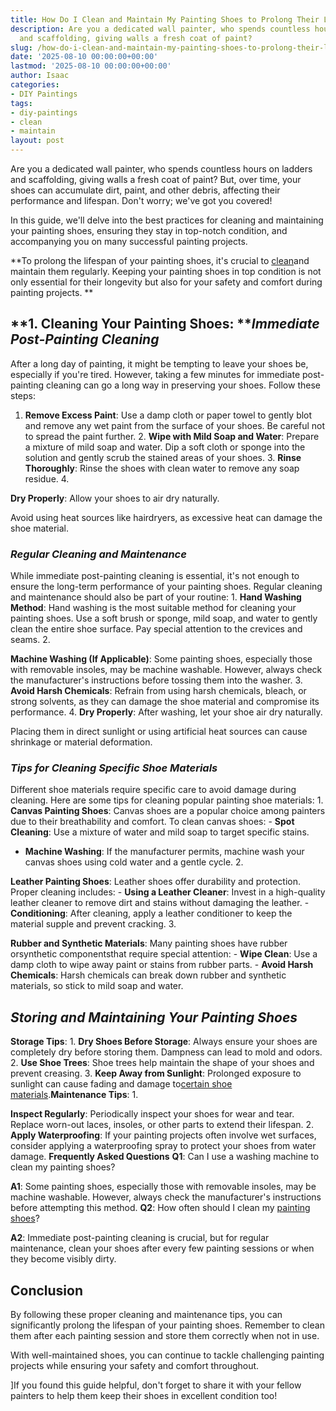 ```yaml
---
title: How Do I Clean and Maintain My Painting Shoes to Prolong Their Lifespan
description: Are you a dedicated wall painter, who spends countless hours on ladders
  and scaffolding, giving walls a fresh coat of paint?
slug: /how-do-i-clean-and-maintain-my-painting-shoes-to-prolong-their-lifespan/
date: '2025-08-10 00:00:00+00:00'
lastmod: '2025-08-10 00:00:00+00:00'
author: Isaac
categories:
- DIY Paintings
tags:
- diy-paintings
- clean
- maintain
layout: post
---
```

Are you a dedicated wall painter, who spends countless hours on ladders and scaffolding, giving walls a fresh coat of paint? But, over time, your shoes can accumulate dirt, paint, and other debris, affecting their performance and lifespan. Don't worry; we've got you covered!

In this guide, we'll delve into the best practices for cleaning and maintaining your painting shoes, ensuring they stay in top-notch condition, and accompanying you on many successful painting projects.

**To prolong the lifespan of your painting shoes, it's crucial to [clean](https://pestpolicy.com/what-solvent-to-use-to-clean-hvlp-spray-guns/)and maintain them regularly. Keeping your painting shoes in top condition is not only essential for their longevity but also for your safety and comfort during painting projects. **

##  **1. Cleaning Your Painting Shoes: ***Immediate Post-Painting Cleaning*

After a long day of painting, it might be tempting to leave your shoes be, especially if you're tired. However, taking a few minutes for immediate post-painting cleaning can go a long way in preserving your shoes. Follow these steps:

1. **Remove Excess Paint**: Use a damp cloth or paper towel to gently blot and remove any wet paint from the surface of your shoes. Be careful not to spread the paint further. 2. **Wipe with Mild Soap and Water**: Prepare a mixture of mild soap and water. Dip a soft cloth or sponge into the solution and gently scrub the stained areas of your shoes. 3. **Rinse Thoroughly**: Rinse the shoes with clean water to remove any soap residue. 4.

**Dry Properly**: Allow your shoes to air dry naturally.

Avoid using heat sources like hairdryers, as excessive heat can damage the shoe material.

###  *Regular Cleaning and Maintenance*

While immediate post-painting cleaning is essential, it's not enough to ensure the long-term performance of your painting shoes. Regular cleaning and maintenance should also be part of your routine: 1. **Hand Washing Method**: Hand washing is the most suitable method for cleaning your painting shoes. Use a soft brush or sponge, mild soap, and water to gently clean the entire shoe surface. Pay special attention to the crevices and seams. 2.

**Machine Washing (If Applicable)**: Some painting shoes, especially those with removable insoles, may be machine washable. However, always check the manufacturer's instructions before tossing them into the washer. 3. **Avoid Harsh Chemicals**: Refrain from using harsh chemicals, bleach, or strong solvents, as they can damage the shoe material and compromise its performance. 4. **Dry Properly**: After washing, let your shoe air dry naturally.

Placing them in direct sunlight or using artificial heat sources can cause shrinkage or material deformation.

###  *Tips for Cleaning Specific Shoe Materials*

Different shoe materials require specific care to avoid damage during cleaning. Here are some tips for cleaning popular painting shoe materials: 1. **Canvas Painting Shoes**: Canvas shoes are a popular choice among painters due to their breathability and comfort. To clean canvas shoes: - **Spot Cleaning**: Use a mixture of water and mild soap to target specific stains.

- **Machine Washing**: If the manufacturer permits, machine wash your canvas shoes using cold water and a gentle cycle. 2.

**Leather Painting Shoes**: Leather shoes offer durability and protection. Proper cleaning includes: - **Using a Leather Cleaner**: Invest in a high-quality leather cleaner to remove dirt and stains without damaging the leather. - **Conditioning**: After cleaning, apply a leather conditioner to keep the material supple and prevent cracking. 3.

**Rubber and Synthetic Materials**: Many painting shoes have rubber orsynthetic componentsthat require special attention: - **Wipe Clean**: Use a damp cloth to wipe away paint or stains from rubber parts. - **Avoid Harsh Chemicals**: Harsh chemicals can break down rubber and synthetic materials, so stick to mild soap and water.

##  *Storing and Maintaining Your Painting Shoes*

**Storage Tips**: 1. **Dry Shoes Before Storage**: Always ensure your shoes are completely dry before storing them. Dampness can lead to mold and odors. 2. **Use Shoe Trees**: Shoe trees help maintain the shape of your shoes and prevent creasing. 3. **Keep Away from Sunlight**: Prolonged exposure to sunlight can cause fading and damage to[certain shoe materials](https://pestpolicy.com/best-shoes-for-painters/).**Maintenance Tips**: 1.

**Inspect Regularly**: Periodically inspect your shoes for wear and tear. Replace worn-out laces, insoles, or other parts to extend their lifespan. 2. **Apply Waterproofing**: If your painting projects often involve wet surfaces, consider applying a waterproofing spray to protect your shoes from water damage. **Frequently Asked Questions** **Q1**: Can I use a washing machine to clean my painting shoes?

**A1**: Some painting shoes, especially those with removable insoles, may be machine washable. However, always check the manufacturer's instructions before attempting this method. **Q2**: How often should I clean my [painting shoes](https://pestpolicy.com/best-shoes-for-beginner-overweight-runners/)?

**A2**: Immediate post-painting cleaning is crucial, but for regular maintenance, clean your shoes after every few painting sessions or when they become visibly dirty.

##  **Conclusion**

By following these proper cleaning and maintenance tips, you can significantly prolong the lifespan of your painting shoes. Remember to clean them after each painting session and store them correctly when not in use.

With well-maintained shoes, you can continue to tackle challenging painting projects while ensuring your safety and comfort throughout.

]If you found this guide helpful, don't forget to share it with your fellow painters to help them keep their shoes in excellent condition too!
